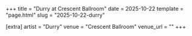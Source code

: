 +++
title = "Durry at Crescent Ballroom"
date = 2025-10-22
template = "page.html"
slug = "2025-10-22-durry"

[extra]
artist = "Durry"
venue = "Crescent Ballroom"
venue_url = ""
+++
